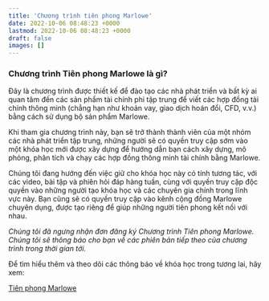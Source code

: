 ```yaml
---
title: 'Chương trình tiên phong Marlowe'
date: 2022-10-06 08:48:23 +0000
lastmod: 2022-10-06 08:48:23 +0000
draft: false
images: []
---
```


### Chương trình Tiên phong Marlowe là gì?

Đây là chương trình được thiết kế để đào tạo các nhà phát triển và bất kỳ ai quan tâm đến các sản phẩm tài chính phi tập trung để viết các hợp đồng tài chính thông minh (chẳng hạn như khoản vay, giao dịch hoán đổi, CFD, v.v.) bằng cách sử dụng bộ sản phẩm Marlowe.

Khi tham gia chương trình này, bạn sẽ trở thành thành viên của một nhóm các nhà phát triển tập trung, những người sẽ có quyền truy cập sớm vào một khóa học mới được xây dựng để hướng dẫn bạn cách xây dựng, mô phỏng, phân tích và chạy các hợp đồng thông minh tài chính bằng Marlowe.

Chúng tôi đang hướng đến việc giữ cho khóa học này có tính tương tác, với các video, bài tập và phiên hỏi đáp hàng tuần, cùng với quyền truy cập độc quyền vào những người tạo khóa học và các chuyên gia chính trong lĩnh vực này. Bạn cũng sẽ có quyền truy cập vào kênh cộng đồng Marlowe chuyên dụng, được tạo riêng để giúp những người tiên phong kết nối với nhau.

*Chúng tôi đã ngưng nhận đơn đăng ký Chương trình Tiên phong Marlowe. Chúng tôi sẽ thông báo cho bạn về các phiên bản tiếp theo của chương trình trong thời gian tới.*

Để tìm hiểu thêm và theo dõi các thông báo về khóa học trong tương lai, hãy xem:

[Tiên phong Marlowe](https://pioneers.marlowe-finance.io/)
